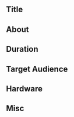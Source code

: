 <!-- Thanks for submitting a talk idea. Let's get started! -->

## Title
<!-- Don't think too hard about it :) -->

## About
<!-- Go wild! -->

## Duration
<!-- Lightning talk (5 minutes)? 1 hour lecture? -->

## Target Audience
<!-- Beginners || Intermediate || Advanced -->

## Hardware
<!-- We use HDMI, let us know if you use anything different! -->

## Misc
<!-- Let us know anything else that might be useful -->

